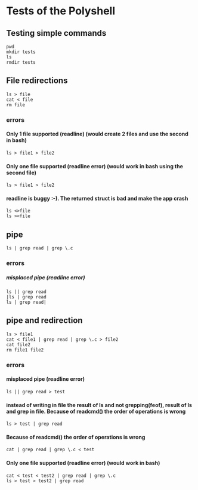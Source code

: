 # Tests of the Polyshell

## Testing simple commands
```
pwd
mkdir tests
ls
rmdir tests
```

## File redirections
```
ls > file
cat < file
rm file
```

### errors
#### Only 1 file supported (readline) (would create 2 files and use the second in bash)
```
ls > file1 > file2
```

#### Only one file supported (readline error) (would work in bash using the second file)
```
ls > file1 > file2
```

#### readline is buggy :-). The returned struct is bad and make the app crash
```
ls <>file
ls ><file
```


## pipe
```
ls | grep read | grep \.c
```

### errors
##### misplaced pipe (readline error)
```
ls || grep read
|ls | grep read
ls | grep read|
```

## pipe and redirection
```
ls > file1
cat < file1 | grep read | grep \.c > file2
cat file2
rm file1 file2
```

### errors
#### misplaced pipe (readline error)
```
ls || grep read > test
```

#### instead of writing in file the result of ls and not grepping(feof), result of ls and grep in file. Because of readcmd() the order of operations is wrong
```
ls > test | grep read
```

#### Because of readcmd() the order of operations is wrong
```
cat | grep read | grep \.c < test
```

#### Only one file supported (readline error) (would work in bash)
```
cat < test < test2 | grep read | grep \.c
ls > test > test2 | grep read
```
